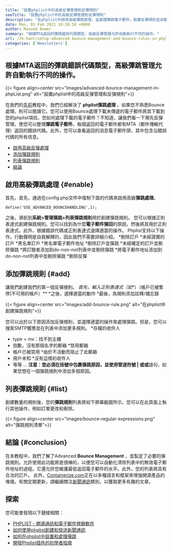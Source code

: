 ```yaml
---
title: "設置phplist中的高級反彈管理和反彈規則" 
seoTitle: "設置phplist中的高級反彈管理和反彈規則" 
description: "在phplist中啟用高級彈跳管理，並處理彈跳電子郵件。創建反彈規則並自動化過程，以對返回的消息採取各種操作。" 
date: Mon, 01 Feb 2021 19:28:58 +0000
author: Masood Anwer
summary: "根據MTA返回的彈跳錯誤代碼類型，高級反彈管理允許自動執行不同的操作。" 
url: /zh-hant/setup-advanced-bounce-management-and-bounce-rules-in-phplist/
categories: ['Newsletters']
---
```


## 根據MTA返回的彈跳錯誤代碼類型，高級彈跳管理允許自動執行不同的操作。

{{< figure align=center src="images/advanced-bounce-management-in-phpList.png" alt="設置phplist中的高級反彈管理和反彈規則">}}

在我們的[先前][1]教程中，我們已經解決了 **phplist彈跳處理** 。如果您不熟悉Bounce處理，則可以閱讀它。您可以使用Bounce處理下載未傳遞的電子郵件將其下載到您的phplist項目。您如何處理下載的電子郵件？不知道，讓我們看一下預先反彈管理，使您可以整理**彈跳電子郵件**。每個返回的電子郵件都有MTA（郵件傳輸代理）返回的錯誤代碼。此外，您可以查看返回的消息電子郵件頭，其中包含沿錯誤代碼的所有信息。
  * [啟用高級反彈處理][2]
  * [添加彈跳規則][3]
  * [列表彈跳規則][4]
  * [結論][5]

## 啟用高級彈跳處理 {#enable}
首先，首先，通過在config.php文件中復制下面的代碼來啟用高級**彈跳處理**。
```
define('USE_ADVANCED_BOUNCEHANDLING',1);
```
之後，導航到**系統>管理彈跳>列表彈跳規則**用於創建彈跳規則。
您可以根據正則表達式創建彈跳規則。您可以找到為什麼**電子郵件彈回**的原因，然後將其用於正則表達式。此外，根據錯誤代碼或正則表達式選擇適當的操作。 Phplist支持以下操作。行動聲明是自我解釋的，因此我們不需要詳細介紹。
  *刪除訂戶
  *未經證實的訂戶
  *黑名單訂戶
  *黑名單電子郵件地址
  *刪除訂戶並彈跳
  *未經確定的訂戶並刪除彈跳
  *將訂閱者添加到do-non-not列表中並刪除彈跳
  *將電子郵件地址添加到do-non-not列表中並刪除彈跳
  *刪除反彈

## 添加彈跳規則 {#add}
讓我們創建我們的第一個反彈規則。
  *首先，輸入正則表達式（如**）（帳戶已被暫停|不可用的帳戶）**
  *之後，選擇適當的動作
  *最後，為規則添加註釋/備忘錄

{{< figure align=center src="images/add-bounce-rule.png" alt="在phplist中創建彈跳規則">}}

您可以出於以下原因添加反彈規則，並選擇適當的操作來處理彈跳。但是，您可以搜索SMTP響應並在列表中添加更多規則。
  *存檔的收件人
  * type = mx：找不到主機
  * 抱歉，沒有那個名字的郵箱
  *禁用郵箱
  * 帳戶已被禁用
  *由於不活動而阻止了此郵箱
  * 用戶未知
  *沒有這樣的收件人
  * 等等 …
**注意：**您必須在括號中包裹彈跳原因，並使用管道符號 **|** 或**或**語句，如果您想在一個彈跳規則中添加多個原因。

## 列表彈跳規則 {#list}
創建數量的規則後，您的**彈跳規則**列表將如下屏幕截圖所示。您可以在此頁面上執行其他操作，例如訂單更改和刪除。

{{< figure align=center src="images/bounce-regular-expressions.png" alt="彈跳規則清單">}}


## 結論 {#conclusion}
在本教程中，我們了解了Advanced  **Bounce Management** ，並製定了必要的彈跳規則。允許使用此功能將是很棒的，以便您可以自動化清除列表中的無效電子郵件地址的過程。它還允許您維護最低返回電子郵件的水平。此外，您的列表將具有合法的訂戶。
此外，[Containerize.com][6]正在以多種語言和框架來增強開源產品的堆棧。有關定期更新，請繼續關注[新聞通訊][7]類別，以獲取更多有趣的文章。

## 探索
您可能會發現以下鏈接相關：
  * [PHPLIST  - 開源通訊和電子郵件營銷軟件][8]
  * [如何使用phplist創建和發送新聞通訊][9]
  * [如何在phplist中設置和處理彈跳][1]
  * [開發Phplist插件的初學者指南][10]

  
[1]: https://blog.containerize.com/newsletter/how-to-setup-and-process-bounces-in-phplist/
[2]: #Enable
[3]: #Add
[4]: #List
[5]: #Conclusion
[6]: https://containerize.com
[7]: https://blog.containerize.com/category/newsletter/
[8]: https://products.containerize.com/newsletter/phplist
[9]: https://blog.containerize.com/newsletter/how-to-create-and-send-newsletter-using-phplist/
[10]: https://blog.containerize.com/newsletter/beginners-guide-to-develop-phplist-plugin/
